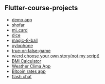 ## Flutter-course-projects
* [demo app](https://github.com/Avramo/demo-app-flutter)
* [shofar](https://github.com/Avramo/shofar-flutter)
* [mi_card](https://github.com/Avramo/mi-card-flutter)
* [dice](https://github.com/Avramo/dicee-flutter)
* [magic-8-ball]()
* [xylophone]()
* [true-or-false-game]()
* [wierd choose your own story(not my script)]()
* [BMI Calculator]()
* [Weather Clima App]()
* [Bitcoin rates app](https://github.com/Avramo/flutter-bitcoin-challenge)
* [flash chat]()
